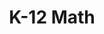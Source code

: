---
title: K-12 Math

components:
- component_name: hero
  supertitle: K-12 Math
  title: Making math approachable
  description: Skills, application, and conceptual questions combine to build authentic and lasting understanding of math concepts for all types of learners.
  hero_img: "assets/img/hero/k-12-math-hero.svg"
---